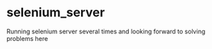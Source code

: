 # selenium_server
Running selenium server several times and looking forward to solving problems here

